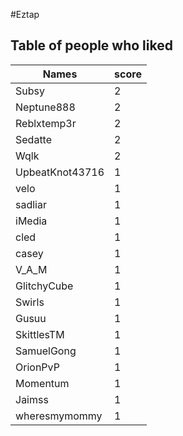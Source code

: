 #Eztap
## Table of people who liked
Names | score
--- | ---
Subsy | 2
Neptune888 | 2
Reblxtemp3r | 2
Sedatte | 2
Wqlk | 2
UpbeatKnot43716 | 1
velo | 1
sadliar | 1
iMedia | 1
cled | 1
casey | 1
V_A_M | 1
GlitchyCube | 1
Swirls | 1
Gusuu | 1
SkittlesTM | 1
SamuelGong | 1
OrionPvP | 1
Momentum | 1
Jaimss | 1
wheresmymommy | 1
